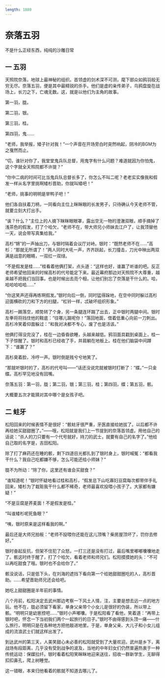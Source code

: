 ```yaml
---
length: 1880
---
```


# 奈落五羽

不是什么正经东西，纯纯的沙雕日常

## 一 五羽

天照院奈落，地球上最神秘的组织。首领虚的剑术深不可测，麾下部众如鸦羽般无穷无尽。奈落五羽，便是其中最精锐的杀手。他们是虚的亲传弟子，乌鸦盘旋在战场上，长刀之下，亡魂无数。这，就是以他们为主角的故事。

第一羽，胧。

第二羽，银。

第三羽，桂。

第四羽，鬼……

“老师，我举报，矮子针对我！”一个声音在开场旁白时突然响起，阴冷的BGM为之戛然而止。

“切，谁针对你了，我堂堂鬼兵队总督，用鬼字有什么问题？难道就因为你怕鬼，这个字就全天照院都不许提？”

“你中二病的时间可比当鬼兵队总督长多了，你怎么不叫二呢？老老实实像我和假发一样从名字里挑啊矮杉晋助，你就叫矮吧！”

“老师，挑事的明明是旱鸭子吧！”

他们各自扶着刀柄，一同看向主位上眯眯眼的长发男子，只待确认今天老师不管，就要立刻大打出手。

“诶？什么？”主位上的人摘下眯眯眼眼罩，露出空无一物的澄澈双眼，顺手摘掉了浅茶色的假发，打了个哈欠，“老师不在，带大师兄小师妹去江户了，让我顶替他一天，说会带写真集给我。”

高杉“锵”的一声抽出刀，与银时隔着会议厅对峙。银时：“既然老师不在……”高杉：“那就无所谓了！”两人同时大吼一声，齐齐跃起，长刀撞击，刀光中映出两双满是战意的眼睛，一双红一双绿。

“不是假发是桂……”桂看着他俩打架，点头道：“这样也好，谁赢了听谁的吧。反正老师希望他回来的时候高杉的代号能定下来。最近幕府那边对天照院不大尊重，越来越不把我们当回事。也是时候出去亮个相，让他们别忘了奈落是干什么的。哈，哈哈哈哈哈……”

“你这笑声还得再练啊假发。”银时向后一倒，同时猛得跺地，在空中同时躲过高杉迎面横砍的刀和下方的扫腿，“杠铃一样，忒破坏组织形象。”

高杉一踢落空，顺势转了个身，另一条腿连环踹了出去，正中银时两腿中间。银时左拳将将挡住他的鞋底：“往哪儿踹呢你！”落回地面，借着低重心向前一刀刺出。高杉冷笑着仰面躲过：“和我对决都不专心，废了也是活该。”

他俩打得没完没了，桂在一边昏昏欲睡，头越来越低。鸦羽面具戳到桌面上，桂一下子惊醒了。银时和高杉已经收了手，并肩躺在地板上。桂在他们脑袋中间蹲下：“谁赢了？”

高杉臭着脸，冷哼一声。银时倒是贱兮兮地笑了。

“那就听银时的了，高杉的代号叫——”话还没说完就被银时打断了：“蝶。”一只金蝶。高杉罕见地没有回嘴。

奈落五羽：第一羽，胧；第二羽，银；第三羽，桂；第四羽，蝶；第五羽，骸。

大概要五次才能猜对其中哪个是女孩子吧。

## 二 蛀牙

松阳回来的时候表情不是很好：“骸蛀牙很严重，牙医直接给她拔了。以后都不许再给她买甜甜圈了。”——哦，松阳就是我们上一节提到的奈落首领虚。用他自己的话说：“杀人的刀只要有一个代号就好，持刀的武士，就要有自己的名字了。”他给自己取的名字是，吉田松阳。

除了打了麻药还在睡的骸，剩下四道目光都扎到了银时身上，银时喊冤：“都看我干什么？我自己吃都嫌不够，怎么可能还给小师妹？”

胧不为所动：“除了你，这里还有谁会买甜食？”

“谁知道呢！”银时怀疑地看过桂和高杉，“假发总下山吃寡妇豆腐每次都带伴手礼回来，矮杉为了栽赃我干什么都不稀奇，老师最喜欢投喂小孩子了。大家都有嫌疑！”

“不是豆腐是荞麦面！不是假发是桂。”

“叫谁矮杉呢死鱼眼？”

“咦，银时原来是这样看我的啊。”

最后还是大师兄拍板：“老师不投喂你还能在这儿顶嘴？柴房屋顶坏了，罚你去修好。”

银时奋起反抗，但架不住犯了众怒，一打三还是没有打过，最后嘴里嘟嘟囔囔地走了。骸这时终于醒了，打了个哈欠，看着老师和师兄们。松阳摸摸她的头：“不可以再吃甜食了哦。银时也不会给你了。”

骸没说话，只是低下头，在刘海的遮挡下看向第一个给她甜甜圈吃的人，高杉晋助。……希望晋助师兄还会给吧。

她吃上甜甜圈是半年前的事情。

八个月前，松阳决定去武州那边考察一下风土人情，注，主要是想去远一点的地方玩。他不在，胧必须留下看家，单身父亲带个小女儿是很好的伪装，所以带上骸。“明明只是幼崽控吧……”银时小声嘟囔。于是松阳看了看他，笑着道：“再带上银时吧，怀念一下当初我们两个一起旅行的日子。”银时不由得感到头顶一痛——什么旅行，明明只是在各种地方把他敲进地里。于是，单身父亲、大儿子和小女儿组成的流浪武士们就这样出发了。

到达武州的第三天，人美笑甜心未必善的松阳就受到了大量欢迎。武州是乡下，离战场有段距离，几乎没有受到战争的波及，当地的中年妇女们仍然普遍热衷于一种传统运动：保媒拉纤。银时看着松阳笑眯眯地迎来送往，招收一群新学生，无聊得扣扣鼻孔，爬上树睡觉。

这一错眼，本来归他看着的骸就不知道去哪儿了。

